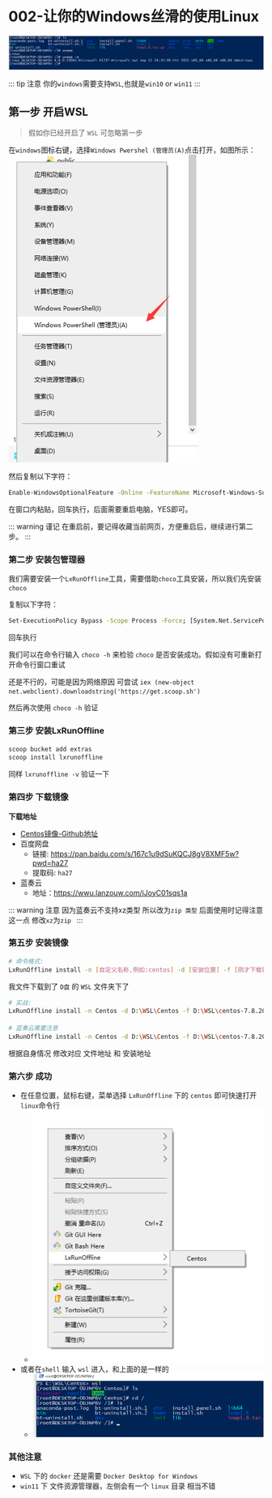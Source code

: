
# 002-让你的Windows丝滑的使用Linux
<!-- windows_add_linux   -->


![](./00.png)


::: tip 注意
你的`windows`需要支持`WSL`,也就是`win10` or `win11`
:::
## 第一步 开启WSL

> 假如你已经开启了 `WSL` 可忽略第一步

在`windows`图标右键，选择`Windows Pwershel (管理员(A)`点击打开，如图所示：
![](./01.png)

然后复制以下字符：
```bash
Enable-WindowsOptionalFeature -Online -FeatureName Microsoft-Windows-Subsystem-Linux
```
在窗口内粘贴，回车执行，后面需要重启电脑，YES即可。

::: warning 谨记
在重启前，要记得收藏当前网页，方便重启后，继续进行第二步。
:::


### 第二步 安装包管理器

我们需要安装一个`LxRunOffline`工具，需要借助`choco`工具安装，所以我们先安装`choco`

复制以下字符：
```bash
Set-ExecutionPolicy Bypass -Scope Process -Force; [System.Net.ServicePointManager]::SecurityProtocol = [System.Net.ServicePointManager]::SecurityProtocol -bor 3072; iex ((New-Object System.Net.WebClient).DownloadString('https://chocolatey.org/install.ps1'))
```
回车执行

我们可以在命令行输入 `choco -h` 来检验 `choco` 是否安装成功。假如没有可重新打开命令行窗口重试

还是不行的，可能是因为网络原因 可尝试 `iex (new-object net.webclient).downloadstring('https://get.scoop.sh')`

然后再次使用 `choco -h` 验证

### 第三步 安装LxRunOffline

```bash
scoop bucket add extras
scoop install lxrunoffline
```

同样 `lxrunoffline -v` 验证一下


### 第四步 下载镜像

**下载地址**
- [Centos镜像-Github地址](https://github.com/CentOS/sig-cloud-instance-images/blob/CentOS-7.8.2003-x86_64/docker/centos-7.8.2003-x86_64-docker.tar.xz)
- 百度网盘 
  - 链接: https://pan.baidu.com/s/167c1u9dSuKQCJ8gV8XMF5w?pwd=ha27 
  - 提取码: `ha27`
- 蓝奏云 
  - 地址：https://wwu.lanzouw.com/iJoyC01sqs1a

::: warning 注意
因为蓝奏云不支持xz类型 所以改为`zip 类型` 后面使用时记得注意这一点 修改`xz`为`zip `
:::


### 第五步 安装镜像


```bash
# 命令格式:
LxRunOffline install -n [自定义名称,例如:centos] -d [安装位置] -f [刚才下载镜像文件的位置] -s
```

我文件下载到了 `D盘` 的 `WSL` 文件夹下了

```bash
# 实战:
LxRunOffline install -n Centos -d D:\WSL\Centos -f D:\WSL\centos-7.8.2003-x86_64-docker.tar.xz -s

# 蓝奏云需要注意
LxRunOffline install -n Centos -d D:\WSL\Centos -f D:\WSL\centos-7.8.2003-x86_64-docker.tar.zip -s

```

根据自身情况 修改对应 文件地址 和 安装地址

### 第六步 成功

- 在任意位置，鼠标右键，菜单选择 `LxRunOffline` 下的 `centos` 即可快速打开`linux`命令行
  - ![](./02.png)
- 或者在`shell` 输入 `wsl` 进入，和上面的是一样的
  - ![](./03.png)



### 其他注意

- `WSL` 下的 `docker` 还是需要 `Docker Desktop for Windows`
- `win11` 下 文件资源管理器，左侧会有一个 `linux` 目录 相当不错